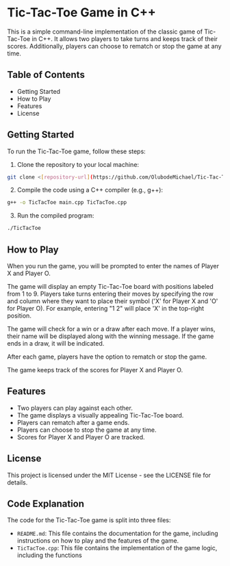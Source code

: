 # Tic-Tac-Toe Game in C++

This is a simple command-line implementation of the classic game of Tic-Tac-Toe in C++. It allows two players to take turns and keeps track of their scores. Additionally, players can choose to rematch or stop the game at any time.

## Table of Contents

- Getting Started
- How to Play
- Features
- License

## Getting Started

To run the Tic-Tac-Toe game, follow these steps:

1. Clone the repository to your local machine:

```bash
git clone <[repository-url](https://github.com/OlubodeMichael/Tic-Tac-Toe)>
```

2. Compile the code using a C++ compiler (e.g., g++):

```bash
g++ -o TicTacToe main.cpp TicTacToe.cpp
```

3. Run the compiled program:

```bash
./TicTacToe
```

## How to Play

When you run the game, you will be prompted to enter the names of Player X and Player O.

The game will display an empty Tic-Tac-Toe board with positions labeled from 1 to 9. Players take turns entering their moves by specifying the row and column where they want to place their symbol ('X' for Player X and 'O' for Player O). For example, entering "1 2" will place 'X' in the top-right position.

The game will check for a win or a draw after each move. If a player wins, their name will be displayed along with the winning message. If the game ends in a draw, it will be indicated.

After each game, players have the option to rematch or stop the game.

The game keeps track of the scores for Player X and Player O.

## Features

- Two players can play against each other.
- The game displays a visually appealing Tic-Tac-Toe board.
- Players can rematch after a game ends.
- Players can choose to stop the game at any time.
- Scores for Player X and Player O are tracked.

## License

This project is licensed under the MIT License - see the LICENSE file for details.

## Code Explanation

The code for the Tic-Tac-Toe game is split into three files:

- `README.md`: This file contains the documentation for the game, including instructions on how to play and the features of the game.
- `TicTacToe.cpp`: This file contains the implementation of the game logic, including the functions
